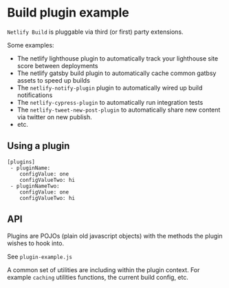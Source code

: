 # Build plugin example

`Netlify Build` is pluggable via third (or first) party extensions.

Some examples:

- The netlify lighthouse plugin to automatically track your lighthouse site score between deployments
- The netlify gatsby build plugin to automatically cache common gatbsy assets to speed up builds
- The `netlify-notify-plugin` plugin to automatically wired up build notifications
- The `netlify-cypress-plugin` to automatically run integration tests
- The `netlify-tweet-new-post-plugin` to automatically share new content via twitter on new publish.
- etc.

## Using a plugin

```
[plugins]
 - pluginName:
    configValue: one
    configValueTwo: hi
 - pluginNameTwo:
    configValue: one
    configValueTwo: hi    
```

## API

Plugins are POJOs (plain old javascript objects) with the methods the plugin wishes to hook into.

See `plugin-example.js`

A common set of utilities are including within the plugin context. For example `caching` utilities functions, the current build config, etc.
